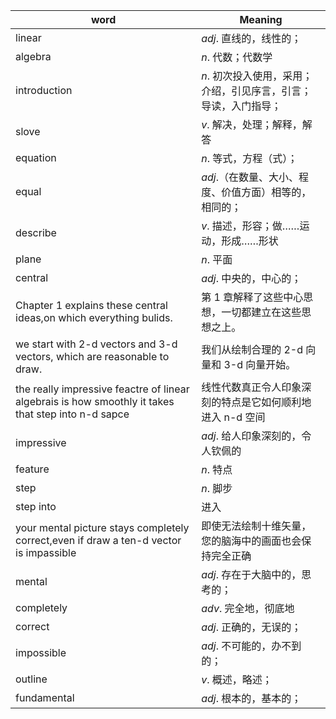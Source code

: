 | word | Meaning |
|---|---|
|linear|$adj.$ 直线的，线性的；
|algebra|$n.$ 代数；代数学
|introduction|$n.$ 初次投入使用，采用；介绍，引见序言，引言；导读，入门指导；
|slove | $v.$ 解决，处理；解释，解答
| equation| $n.$ 等式，方程（式）；
|equal|$adj.$（在数量、大小、程度、价值方面）相等的，相同的；
|describe|$v.$ 描述，形容；做……运动，形成……形状
|plane| $n.$ 平面
|central|$adj.$ 中央的，中心的；
|Chapter 1 explains these central ideas,on which everything bulids.|第 1 章解释了这些中心思想，一切都建立在这些思想之上。
|we start with 2-d vectors and 3-d vectors, which are reasonable to draw.| 我们从绘制合理的 2-d 向量和 3-d 向量开始。
|the really impressive feactre of linear algebrais is how smoothly it takes that step into n-d sapce | 线性代数真正令人印象深刻的特点是它如何顺利地进入 n-d 空间
|impressive| $adj.$ 给人印象深刻的，令人钦佩的
|feature| $n.$ 特点
|step| $n.$ 脚步
|step into| 进入
|your mental picture stays completely correct,even if draw a ten-d vector is impassible|即使无法绘制十维矢量，您的脑海中的画面也会保持完全正确
|mental | $adj.$ 存在于大脑中的，思考的；
|completely| $adv.$ 完全地，彻底地
|correct | $adj.$ 正确的，无误的；
|impossible |$adj.$ 不可能的，办不到的；
|outline | $v.$ 概述，略述；
|fundamental| $adj.$ 根本的，基本的；
